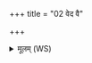 +++
title = "02 वेद वै"

+++
<details><summary>मूलम् (WS)</summary>

वेद वै ते तक्मन्नामाग्निष्टं नामासि ।  
तं त्वेतोप नयामः शनि तक्मा ॥ २ ॥
</details>